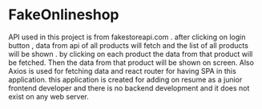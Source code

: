 ﻿# FakeOnlineshop
 API used in this project is from fakestoreapi.com .
 after clicking on login button , data from api of all products will fetch and the list of all products will be shown .
 by clicking on each product the data from that product will be fetched. Then the data from that product will be shown on screen. Also Axios is used for fetching data and react router for having SPA in this application.
  this application is created for adding on resume as a junior frontend developer and there is no backend development and it does not exist on any web server.
